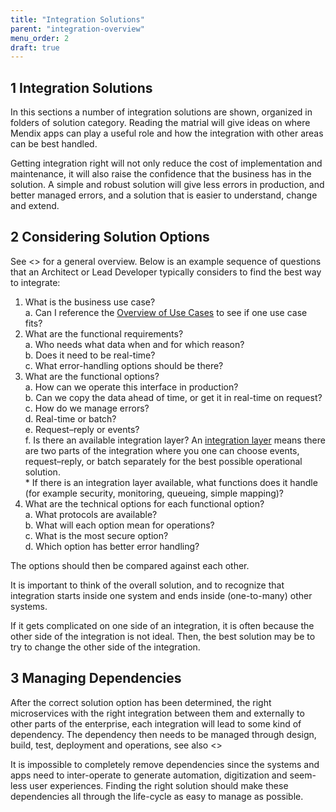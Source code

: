 ```yaml
---
title: "Integration Solutions"
parent: "integration-overview"
menu_order: 2
draft: true
---
```


## 1 Integration Solutions

In this sections a number of integration solutions are shown, organized in folders of solution category. Reading the matrial will give ideas on where Mendix apps can play a useful role and how the integration with other areas can be best handled.

Getting integration right will not only reduce the cost of implementation and maintenance, it will also raise the confidence that the business has in the solution. A simple and robust solution will give less errors in production, and better managed errors, and a solution that is easier to understand, change and extend.

## 2 Considering Solution Options

See <<Introduction to Integration>> for a general overview. Below is an example sequence of questions that an Architect or Lead Developer typically considers to find the best way to integrate:

1. What is the business use case? <br />
	a. Can I reference the [Overview of Use Cases](use-case-overview) to see if one use case fits?
2. What are the functional requirements? <br />
	a. Who needs what data when and for which reason? <br />
	b. Does it need to be real-time? <br />
	c. What error-handling options should be there?
3.  What are the functional options? <br />
	a. How can we operate this interface in production? <br />
	b. Can we copy the data ahead of time, or get it in real-time on request?
	c. How do we manage errors? <br />
	d. Real-time or batch? <br />
	e. Request–reply or events? <br />
	f.  Is there an available integration layer? An [integration layer](integration-layers) means there are two parts of the integration where you one can choose events, request–reply, or batch separately for the best possible operational solution.<br />
		* If there is an integration layer available, what functions does it handle (for example security, monitoring, queueing, simple mapping)? <br />
4. What are the technical options for each functional option? <br />
	a. What protocols are available? <br />
	b. What will each option mean for operations? <br />
	c. What is the most secure option? <br />
	d. Which option has better error handling?

The options should then be compared against each other.

It is important to think of the overall solution, and to recognize that integration starts inside one system and ends inside (one-to-many) other systems.

If it gets complicated on one side of an integration, it is often because the other side of the integration is not ideal. Then, the best solution may be to try to change the other side of the integration.

## 3 Managing Dependencies

After the correct solution option has been determined, the right microservices with the right integration between them and externally to other parts of the enterprise, each integration will lead to some kind of dependency. The dependency then needs to be managed through design, build, test, deployment and operations, see also <<Managing Dependencies>>
	
It is impossible to completely remove dependencies since the systems and apps need to inter-operate to generate automation, digitization and seem-less user experiences. Finding the right solution should make these dependencies all through the life-cycle as easy to manage as possible.
